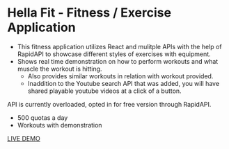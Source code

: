 # Hella Fit - Fitness / Exercise Application

- This fitness application utilizes React and mulitple APIs with the help of RapidAPI to showcase different styles of exercises with equipment.
- Shows real time demonstration on how to perform workouts and what muscle the workout is hitting.
  - Also provides similar workouts in relation with workout provided.
  - Inaddition to the Youtube search API that was added, you will have shared playable youtube videos at a click of a button.

API is currently overloaded, opted in for free version through RapidAPI.
  - 500 quotas a day
  - Workouts with demonstration

[LIVE DEMO](https://hella-fit.netlify.app/)

<img src='https://user-images.githubusercontent.com/67409144/188248722-4e6d625b-ebd1-4e2d-b467-17a82abc36f2.png' alt='' />
